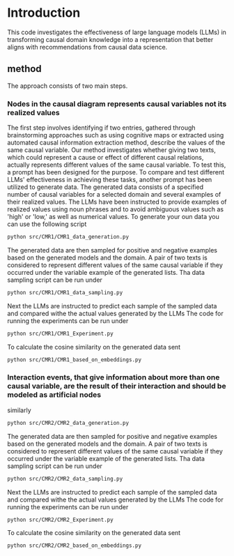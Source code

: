 
# Introduction  
This code investigates the effectiveness of large language models (LLMs) in transforming causal domain knowledge into a representation that better aligns with recommendations from causal data science.

## method

The approach consists of two main steps. 

### Nodes in the causal diagram represents causal variables not its realized values
The first step involves identifying if two entries, gathered through brainstorming approaches such as using cognitive maps or extracted using automated causal information extraction method, describe the values of the same causal variable.
Our method investigates whether giving two texts, which could represent a cause or effect of different causal relations, actually represents different values of the same causal variable. 
To test this, a prompt has been designed for the purpose. 
To compare and test different LLMs' effectiveness in achieving these tasks, another prompt has been utilized to generate data.
The generated data consists of a specified number of causal variables for a selected domain and several examples of their realized values.
The LLMs have been instructed to provide examples of realized values using noun phrases and to avoid ambiguous values such as 'high' or 'low,' as well as numerical values. 
To generate your oun data  you can use the following script 
```bash
python src/CMR1/CMR1_data_generation.py
```

The generated data are then sampled for positive and negative examples based on the generated models and the domain. 
A pair of two texts is considered to represent different values of the same causal variable if they occurred under the variable example of the generated lists.
Tha data sampling script can be run under 

```bash
python src/CMR1/CMR1_data_sampling.py
```

Next the LLMs are instructed to predict each sample of the sampled data and compared withe the actual values generated by the LLMs
The code for running the experiments can be run under 

```bash
python src/CMR1/CMR1_Experiment.py

```

To calculate the cosine similarity on the generated data sent 

```bash
python src/CMR1/CMR1_based_on_embeddings.py
```

### Interaction events, that give information about more than one causal variable, are the result of their interaction and should be modeled as artificial nodes

similarly 

```bash
python src/CMR2/CMR2_data_generation.py
```

The generated data are then sampled for positive and negative examples based on the generated models and the domain. 
A pair of two texts is considered to represent different values of the same causal variable if they occurred under the variable example of the generated lists.
Tha data sampling script can be run under 

```bash
python src/CMR2/CMR2_data_sampling.py
```

Next the LLMs are instructed to predict each sample of the sampled data and compared withe the actual values generated by the LLMs
The code for running the experiments can be run under 

```bash
python src/CMR2/CMR2_Experiment.py

```

To calculate the cosine similarity on the generated data sent 

```bash
python src/CMR2/CMR2_based_on_embeddings.py
```

